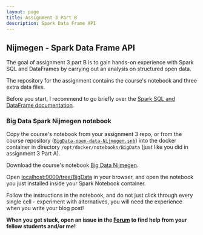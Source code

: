 ```yaml
---
layout: page
title: Assignment 3 Part B
description: Spark Data Frame API
---
```


## Nijmegen - Spark Data Frame API

The goal of assignment 3 part B is to gain hands-on experience with Spark SQL and DataFrames
by carrying out an analysis on structured open data.

The repository for the assignment contains the course's notebook and three extra data files.

Before you start, I recommend to go briefly over the
[Spark SQL and DataFrame documentation](http://spark.apache.org/docs/latest/sql-programming-guide.html).


### Big Data Spark Nijmegen notebook

Copy the course's notebook from your assignment 3 repo, or from the course repository
([`BigData-open-data-Nijmegen.snb`](https://raw.githubusercontent.com/rubigdata/course/gh-pages/assignments/BigData-open-data-Nijmegen.snb))
into the docker container in directory `/opt/docker/notebooks/BigData`
(just like you did in assignment 3 Part A).

Download the course's notebook 
[Big Data Nijmegen](http://rubigdata.github.io/course/assignments/BigData-Nijmegen.snb).

Open [localhost:9000/tree/BigData](http://localhost:9000/tree/BigData) in your browser, 
and open the notebook you just installed inside your Spark Notebook container.

Follow the instructions in the notebook, and do not just click through every single cell - experiment with
alternatives, you will need the experience when you write your blog post!

**When you get stuck, open an issue in the
[Forum](https://github.com/rubigdata/forum-2017)
to find help from your fellow students and/or me!**
